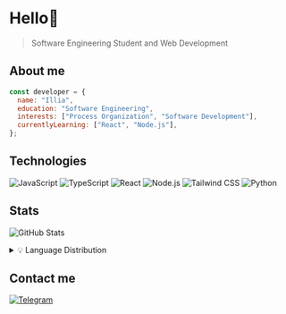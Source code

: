 # Hello👋

> Software Engineering Student and Web Development

## About me

```javascript
const developer = {
  name: "Illia",
  education: "Software Engineering",
  interests: ["Process Organization", "Software Development"],
  currentlyLearning: ["React", "Node.js"],
};
```

## Technologies

![JavaScript](https://img.shields.io/badge/JavaScript-323330?style=for-the-badge&logo=javascript&logoColor=F7DF1E)
![TypeScript](https://img.shields.io/badge/TypeScript-007ACC?style=for-the-badge&logo=typescript&logoColor=white)
![React](https://img.shields.io/badge/React-20232A?style=for-the-badge&logo=react&logoColor=61DAFB)
![Node.js](https://img.shields.io/badge/Node%20js-339933?style=for-the-badge&logo=nodedotjs&logoColor=white)
![Tailwind CSS](https://img.shields.io/badge/Tailwind_CSS-38B2AC?style=for-the-badge&logo=tailwind-css&logoColor=white)
![Python](https://img.shields.io/badge/Python-FFD43B?style=for-the-badge&logo=python&logoColor=blue)


## Stats

![GitHub Stats](https://github-readme-stats.vercel.app/api?username=harukicode&show_icons=true&theme=tokyonight&hide_border=true)

<details>
  <summary>💡 Language Distribution</summary>
  <br/>
  <img src="https://github-readme-stats.vercel.app/api/top-langs/?username=harukicode&layout=compact&theme=tokyonight&hide_border=true" alt="Top Languages" />
</details>

## Contact me

[![Telegram](https://img.shields.io/badge/-Telegram-26A5E4?style=flat-square&logo=telegram&logoColor=white)](https://t.me/@katizen)


<!-- This README was created with ♥ -->
